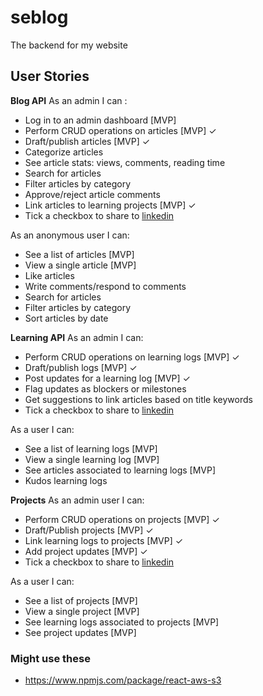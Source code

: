 # seblog

The backend for my website

## User Stories

**Blog API**
As an admin I can :

- Log in to an admin dashboard [MVP]
- Perform CRUD operations on articles [MVP] ✓
- Draft/publish articles [MVP] ✓
- Categorize articles
- See article stats: views, comments, reading time
- Search for articles
- Filter articles by category
- Approve/reject article comments
- Link articles to learning projects [MVP] ✓
- Tick a checkbox to share to [linkedin](https://docs.microsoft.com/en-us/linkedin/consumer/integrations/self-serve/share-on-linkedin)

As an anonymous user I can:

- See a list of articles [MVP]
- View a single article [MVP]
- Like articles
- Write comments/respond to comments
- Search for articles
- Filter articles by category
- Sort articles by date

**Learning API**
As an admin I can:

- Perform CRUD operations on learning logs [MVP] ✓
- Draft/publish logs [MVP] ✓
- Post updates for a learning log [MVP] ✓
- Flag updates as blockers or milestones
- Get suggestions to link articles based on title keywords
- Tick a checkbox to share to [linkedin](https://docs.microsoft.com/en-us/linkedin/consumer/integrations/self-serve/share-on-linkedin)

As a user I can:

- See a list of learning logs [MVP]
- View a single learning log [MVP]
- See articles associated to learning logs [MVP]
- Kudos learning logs

**Projects**
As an admin user I can:

- Perform CRUD operations on projects [MVP] ✓
- Draft/Publish projects [MVP] ✓
- Link learning logs to projects [MVP] ✓
- Add project updates [MVP] ✓
- Tick a checkbox to share to [linkedin](https://docs.microsoft.com/en-us/linkedin/consumer/integrations/self-serve/share-on-linkedin)

As a user I can:

- See a list of projects [MVP]
- View a single project [MVP]
- See learning logs associated to projects [MVP]
- See project updates [MVP]

### Might use these

- https://www.npmjs.com/package/react-aws-s3